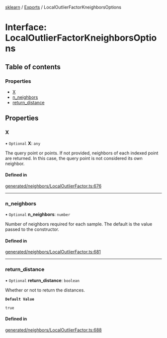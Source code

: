 [sklearn](../readme.md) / [Exports](../modules.md) / LocalOutlierFactorKneighborsOptions

# Interface: LocalOutlierFactorKneighborsOptions

## Table of contents

### Properties

- [X](LocalOutlierFactorKneighborsOptions.md#x)
- [n\_neighbors](LocalOutlierFactorKneighborsOptions.md#n_neighbors)
- [return\_distance](LocalOutlierFactorKneighborsOptions.md#return_distance)

## Properties

### X

• `Optional` **X**: `any`

The query point or points. If not provided, neighbors of each indexed point are returned. In this case, the query point is not considered its own neighbor.

#### Defined in

[generated/neighbors/LocalOutlierFactor.ts:676](https://github.com/transitive-bullshit/scikit-learn-ts/blob/367336a/packages/sklearn/src/generated/neighbors/LocalOutlierFactor.ts#L676)

___

### n\_neighbors

• `Optional` **n\_neighbors**: `number`

Number of neighbors required for each sample. The default is the value passed to the constructor.

#### Defined in

[generated/neighbors/LocalOutlierFactor.ts:681](https://github.com/transitive-bullshit/scikit-learn-ts/blob/367336a/packages/sklearn/src/generated/neighbors/LocalOutlierFactor.ts#L681)

___

### return\_distance

• `Optional` **return\_distance**: `boolean`

Whether or not to return the distances.

**`Default Value`**

`true`

#### Defined in

[generated/neighbors/LocalOutlierFactor.ts:688](https://github.com/transitive-bullshit/scikit-learn-ts/blob/367336a/packages/sklearn/src/generated/neighbors/LocalOutlierFactor.ts#L688)
